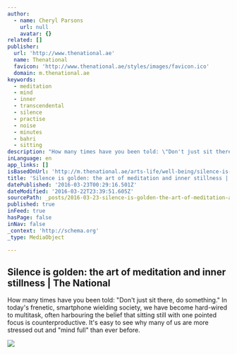 ```yaml
---
author:
  - name: Cheryl Parsons
    url: null
    avatar: {}
related: []
publisher:
  url: 'http://www.thenational.ae'
  name: Thenational
  favicon: 'http://www.thenational.ae/styles/images/favicon.ico'
  domain: m.thenational.ae
keywords:
  - meditation
  - mind
  - inner
  - transcendental
  - silence
  - practise
  - noise
  - minutes
  - bahri
  - sitting
description: "How many times have you been told: \"Don't just sit there, do something.\" In today's frenetic, smartphone wielding society, we have become hard-wired to multi­task, often harbouring the belief that sitting still with one pointed focus is counterproductive. It's easy to see why many of us are more stressed out and \"mind full\" than ever before."
inLanguage: en
app_links: []
isBasedOnUrl: 'http://m.thenational.ae/arts-life/well-being/silence-is-golden-the-art-of-meditation-and-inner-stillness'
title: 'Silence is golden: the art of meditation and inner stillness | The National'
datePublished: '2016-03-23T00:29:16.501Z'
dateModified: '2016-03-22T23:39:51.605Z'
sourcePath: _posts/2016-03-23-silence-is-golden-the-art-of-meditation-and-inner-stillness.md
published: true
inFeed: true
hasPage: false
inNav: false
_context: 'http://schema.org'
_type: MediaObject

---
```

<article style=""><h1>Silence is golden: the art of meditation and inner stillness | The National</h1><p>How many times have you been told: "Don't just sit there, do something." In today's frenetic, smartphone wielding society, we have become hard-wired to multi­task, often harbouring the belief that sitting still with one pointed focus is counterproductive. It's easy to see why many of us are more stressed out and "mind full" than ever before.</p><img src="http://www.thenational.ae/storyimage/AB/20160322/ARTICLE/160329651/AR/0/AR-160329651.jpg" /></article>